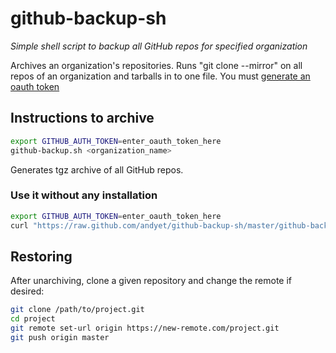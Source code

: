 # github-backup-sh

*Simple shell script to backup all GitHub repos for specified organization*

Archives an organization's repositories. Runs "git clone --mirror" on all repos of an organization and tarballs in to one file.
You must [generate an oauth token](https://github.com/settings/applications#personal-access-tokens)

## Instructions to archive

```sh
export GITHUB_AUTH_TOKEN=enter_oauth_token_here
github-backup.sh <organization_name>
```

Generates tgz archive of all GitHub repos.

### Use it without any installation

```sh
export GITHUB_AUTH_TOKEN=enter_oauth_token_here
curl "https://raw.github.com/andyet/github-backup-sh/master/github-backup.sh" | sh -s <username>
```

## Restoring

After unarchiving, clone a given repository and change the remote if desired:

```sh
git clone /path/to/project.git
cd project
git remote set-url origin https://new-remote.com/project.git
git push origin master
```